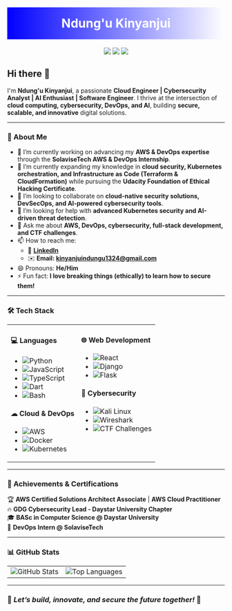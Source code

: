 <!-- Banner -->
<h1 align="center" style="background: linear-gradient(to right, #0000ff, #ffffff); color: white; padding: 20px;">
  Ndung'u Kinyanjui
</h1>

<p align="center">
  <img src="https://img.shields.io/badge/Cloud%20Computing-☁️-blue?style=for-the-badge">
  <img src="https://img.shields.io/badge/Cybersecurity-🔒-red?style=for-the-badge">
  <img src="https://img.shields.io/badge/DevOps-⚙️-white?style=for-the-badge">
</p>

## Hi there 👋

I'm **Ndung'u Kinyanjui**, a passionate **Cloud Engineer | Cybersecurity Analyst | AI Enthusiast | Software Engineer**. I thrive at the intersection of **cloud computing, cybersecurity, DevOps, and AI**, building **secure, scalable, and innovative** digital solutions.

---

### 🚀 About Me

- 🔭 I’m currently working on advancing my **AWS & DevOps expertise** through the **SolaviseTech AWS & DevOps Internship**.
- 🌱 I’m currently expanding my knowledge in **cloud security, Kubernetes orchestration, and Infrastructure as Code (Terraform & CloudFormation)** while pursuing the **Udacity Foundation of Ethical Hacking Certificate**.
- 👯 I’m looking to collaborate on **cloud-native security solutions, DevSecOps, and AI-powered cybersecurity tools**.
- 🤔 I’m looking for help with **advanced Kubernetes security and AI-driven threat detection**.
- 💬 Ask me about **AWS, DevOps, cybersecurity, full-stack development, and CTF challenges**.
- 📫 How to reach me:
  - 🔗 **[LinkedIn](https://www.linkedin.com/in/ndungu-kinyanjui/)**
  - ✉️ **Email: kinyanjuindungu1324@gmail.com**
- 😄 Pronouns: **He/Him**
- ⚡ Fun fact: **I love breaking things (ethically) to learn how to secure them!**

---

### 🛠 Tech Stack

<table>
<tr>
<td valign="top">

#### 💻 Languages

- ![Python](https://img.shields.io/badge/Python-3776AB?style=for-the-badge&logo=python&logoColor=white)
- ![JavaScript](https://img.shields.io/badge/JavaScript-F7DF1E?style=for-the-badge&logo=javascript&logoColor=black)
- ![TypeScript](https://img.shields.io/badge/TypeScript-3178C6?style=for-the-badge&logo=typescript&logoColor=white)
- ![Dart](https://img.shields.io/badge/Dart-0175C2?style=for-the-badge&logo=dart&logoColor=white)
- ![Bash](https://img.shields.io/badge/Bash-4EAA25?style=for-the-badge&logo=gnu-bash&logoColor=white)

#### ☁ Cloud & DevOps

- ![AWS](https://img.shields.io/badge/AWS-232F3E?style=for-the-badge&logo=amazon-aws&logoColor=white)
- ![Docker](https://img.shields.io/badge/Docker-2496ED?style=for-the-badge&logo=docker&logoColor=white)
- ![Kubernetes](https://img.shields.io/badge/Kubernetes-326CE5?style=for-the-badge&logo=kubernetes&logoColor=white)

</td>
<td valign="top">

#### 🌐 Web Development

- ![React](https://img.shields.io/badge/React-61DAFB?style=for-the-badge&logo=react&logoColor=black)
- ![Django](https://img.shields.io/badge/Django-092E20?style=for-the-badge&logo=django&logoColor=white)
- ![Flask](https://img.shields.io/badge/Flask-000000?style=for-the-badge&logo=flask&logoColor=white)

#### 🔐 Cybersecurity

- ![Kali Linux](https://img.shields.io/badge/Kali_Linux-557C94?style=for-the-badge&logo=kali-linux&logoColor=white)
- ![Wireshark](https://img.shields.io/badge/Wireshark-1679A7?style=for-the-badge&logo=wireshark&logoColor=white)
- ![CTF Challenges](https://img.shields.io/badge/CTF-Challenges-red?style=for-the-badge)

</td>
</tr>
</table>

---

### 🎯 Achievements & Certifications

🏆 **AWS Certified Solutions Architect Associate** | **AWS Cloud Practitioner**  
🔥 **GDG Cybersecurity Lead - Daystar University Chapter**  
🎓 **BASc in Computer Science @ Daystar University**  
💼 **DevOps Intern @ SolaviseTech**

---

### 📊 GitHub Stats

<table>
<tr>
<td valign="top">
  <img src="https://github-readme-stats-git-masterrstaa-rickstaa.vercel.app/api?username=MaVeN-13TTN&show_icons=true&hide=contribs&theme=radical" alt="GitHub Stats" />
</td>
<td valign="top">
  <img src="https://github-readme-stats.vercel.app/api/top-langs/?username=MaVeN-13TTN&layout=compact&theme=radical" alt="Top Languages" />
</td>
</tr>
</table>

---

### 🚀 _Let’s build, innovate, and secure the future together!_ 🚀
